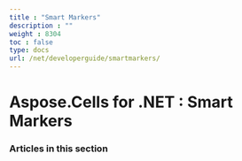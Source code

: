 ```yaml
---
title : "Smart Markers" 
description : "" 
weight : 8304 
toc : false
type: docs
url: /net/developerguide/smartmarkers/
---
```


# Aspose.Cells for .NET : Smart Markers


### Articles in this section

           

